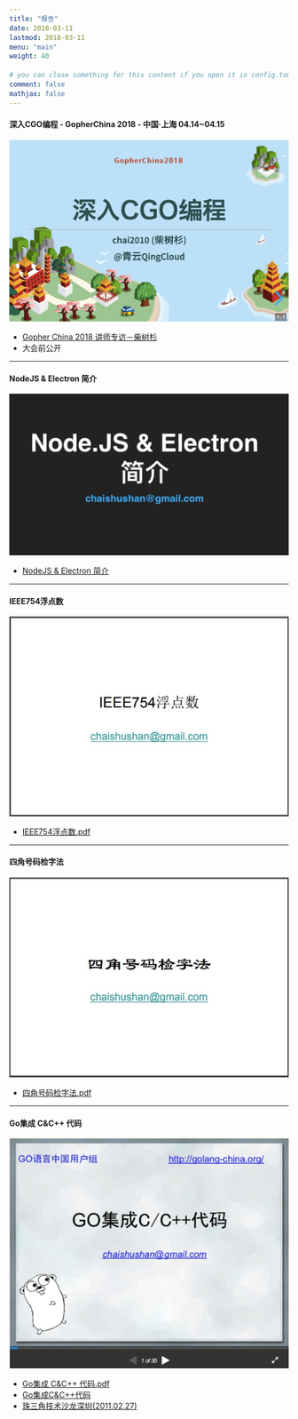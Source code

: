 ```yaml
---
title: "报告"
date: 2018-03-11
lastmod: 2018-03-11
menu: "main"
weight: 40

# you can close something for this content if you open it in config.toml.
comment: false
mathjax: false
---
```


#### 深入CGO编程 - GopherChina 2018 - 中国·上海 04.14~04.15

![深入CGO编程](/images/gopherchina2018-chai2010-cgo.jpg)

- [Gopher China 2018 讲师专访－柴树杉](/post/gopherchina/gopherchina2018-chai2010/)
- 大会前公开

----------


#### NodeJS & Electron 简介

![](/images/talks-nodejs.jpg)

- [NodeJS & Electron 简介](/talks/nodejs/index.html)

----------

#### IEEE754浮点数

![](/images/talks-ieee754.jpg)

- [IEEE754浮点数.pdf](/talks/IEEE754浮点数.pdf)

----------


#### 四角号码检字法

![](/images/talks-4c.jpg)

- [四角号码检字法.pdf](/talks/四角号码检字法.pdf)

----------


#### Go集成 C&C++ 代码

![](/images/talks-cgo-sz2011.png)

- [Go集成 C&C++ 代码.pdf](/talks/cgo-sz2011.pdf)
- [Go集成C&C++代码](https://www.slideshare.net/yashi88/gocc)
- [珠三角技术沙龙深圳(2011.02.27)](https://www.flickr.com/photos/yashi88/sets/72157626155161952/with/5482309510/)
